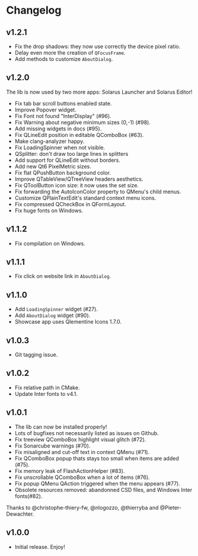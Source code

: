 # Changelog

## v1.2.1

- Fix the drop shadows: they now use correctly the device pixel ratio.
- Delay even more the creation of `QFocusFrame`.
- Add methods to customize `AboutDialog`.

## v1.2.0

The lib is now used by two more apps: Solarus Launcher and Solarus Editor!

- Fix tab bar scroll buttons enabled state.
- Improve Popover widget.
- Fix Font not found "InterDisplay" (#96).
- Fix Warning about negative minimum sizes (0,-1) (#98).
- Add missing widgets in docs (#95).
- Fix QLineEdit position in editable QComboBox (#63).
- Make clang-analyzer happy.
- Fix LoadingSpinner when not visible.
- QSplitter: don't draw too large lines in splitters
- Add support for QLineEdit without borders.
- Add new Qt6 PixelMetric sizes.
- Fix flat QPushButton background color.
- Improve QTableView/QTreeView headers aesthetics.
- Fix QToolButton icon size: it now uses the set size.
- Fix forwarding the AutoIconColor property to QMenu's child menus.
- Customize QPlainTextEdit's standard context menu icons.
- Fix compressed QCheckBox in QFormLayout.
- Fix huge fonts on Windows.

## v1.1.2

- Fix compilation on Windows.

## v1.1.1

- Fix click on website link in `AboutDialog`.

## v1.1.0

- Add `LoadingSpinner` widget (#27).
- Add `AboutDialog` widget (#90).
- Showcase app uses Qlementine Icons 1.7.0.

## v1.0.3

- Git tagging issue.

## v1.0.2

- Fix relative path in CMake.
- Update Inter fonts to v4.1.

## v1.0.1

- The lib can now be installed properly!
- Lots of bugfixes not necessarily listed as issues on Github.
- Fix treeview QComboBox highlight visual glitch (#72).
- Fix Sonarcube warnings (#70).
- Fix misaligned and cut-off text in context QMenu (#71).
- Fix QComboBox popup thats stays too small when items are added (#75).
- Fix memory leak of FlashActionHelper (#83).
- Fix unscrollable QComboBox when a lot of items (#76).
- Fix popup QMenu QAction triggered when the menu appears (#77).
- Obsolete resources removed: abandonned CSD files, and Windows Inter fonts(#82).

Thanks to @christophe-thiery-fw, @nlogozzo, @thierryba and @Pieter-Dewachter.

## v1.0.0

- Initial release. Enjoy!
